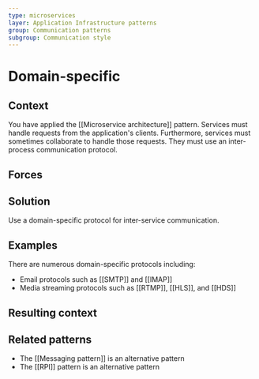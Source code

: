 ```yaml
---
type: microservices
layer: Application Infrastructure patterns
group: Communication patterns
subgroup: Communication style
---
```

# Domain-specific

## Context

You have applied the [[Microservice architecture]] pattern. Services must handle requests from the application's clients. Furthermore, services must sometimes collaborate to handle those requests. They must use an inter-process communication protocol.

## Forces

## Solution

Use a domain-specific protocol for inter-service communication.

## Examples

There are numerous domain-specific protocols including:
- Email protocols such as [[SMTP]] and [[IMAP]]
- Media streaming protocols such as [[RTMP]], [[HLS]], and [[HDS]]

## Resulting context

## Related patterns

- The [[Messaging pattern]] is an alternative pattern
- The [[RPI]] pattern is an alternative pattern